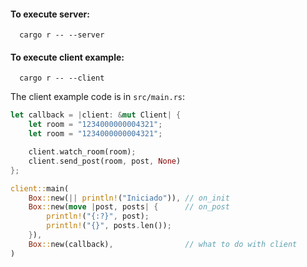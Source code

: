 #### To execute server:

```
  cargo r -- --server
```

#### To execute client example:

```
  cargo r -- --client
```

The client example code is in `src/main.rs`:

```rust
let callback = |client: &mut Client| {
    let room = "1234000000004321";
    let room = "1234000000004321";

    client.watch_room(room);
    client.send_post(room, post, None)
};

client::main(
    Box::new(|| println!("Iniciado")), // on_init
    Box::new(move |post, posts| {      // on_post
        println!("{:?}", post);
        println!("{}", posts.len());
    }),
    Box::new(callback),                // what to do with client
)
```
